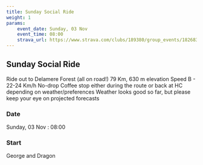 ```yaml
---
title: Sunday Social Ride
weight: 1
params:
    event_date: Sunday, 03 Nov
    event_time: 08:00
    strava_url: https://www.strava.com/clubs/189380/group_events/1826835
---
```


## Sunday Social Ride 

Ride out to Delamere Forest (all on road!)
79 Km, 630 m elevation
Speed B - 22-24 Km/h
No-drop
Coffee stop either during the route or back at HC depending on weather/preferences
Weather looks good so far, but please keep your eye on projected forecasts

### Date

Sunday, 03 Nov : 08:00

### Start

George and Dragon


